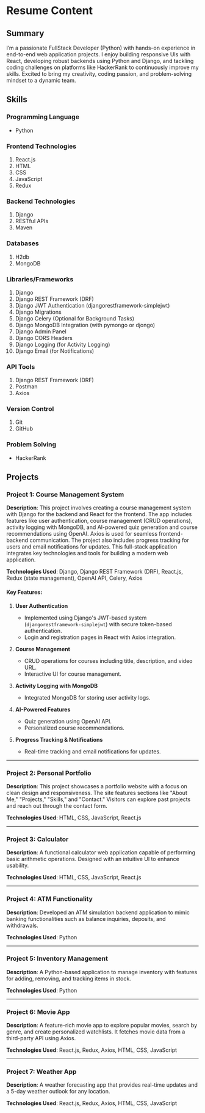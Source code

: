 # Resume Content

## **Summary**

I’m a passionate FullStack Developer (Python) with hands-on experience in end-to-end web application projects. I enjoy building responsive UIs with React, developing robust backends using Python and Django, and tackling coding challenges on platforms like HackerRank to continuously improve my skills. Excited to bring my creativity, coding passion, and problem-solving mindset to a dynamic team.

## **Skills**

### **Programming Language**

- Python

### **Frontend Technologies**

1. React.js
2. HTML
3. CSS
4. JavaScript
5. Redux

### **Backend Technologies**

1. Django
2. RESTful APIs
3. Maven

### **Databases**

1. H2db
2. MongoDB

### **Libraries/Frameworks**

1. Django
2. Django REST Framework (DRF)
3. Django JWT Authentication (djangorestframework-simplejwt)
4. Django Migrations
5. Django Celery (Optional for Background Tasks)
6. Django MongoDB Integration (with pymongo or djongo)
7. Django Admin Panel
8. Django CORS Headers
9. Django Logging (for Activity Logging)
10. Django Email (for Notifications)

### **API Tools**

1. Django REST Framework (DRF)
2. Postman
3. Axios

### **Version Control**

1. Git
2. GitHub

### **Problem Solving**

- HackerRank

## **Projects**

### **Project 1: Course Management System**

**Description**: This project involves creating a course management system with Django for the backend and React for the frontend. The app includes features like user authentication, course management (CRUD operations), activity logging with MongoDB, and AI-powered quiz generation and course recommendations using OpenAI. Axios is used for seamless frontend-backend communication. The project also includes progress tracking for users and email notifications for updates. This full-stack application integrates key technologies and tools for building a modern web application.

**Technologies Used**: Django, Django REST Framework (DRF), React.js, Redux (state management), OpenAI API, Celery, Axios

#### **Key Features:**

1. **User Authentication**
   - Implemented using Django's JWT-based system (`djangorestframework-simplejwt`) with secure token-based authentication.
   - Login and registration pages in React with Axios integration.

2. **Course Management**
   - CRUD operations for courses including title, description, and video URL.
   - Interactive UI for course management.

3. **Activity Logging with MongoDB**
   - Integrated MongoDB for storing user activity logs.

4. **AI-Powered Features**
   - Quiz generation using OpenAI API.
   - Personalized course recommendations.

5. **Progress Tracking & Notifications**
   - Real-time tracking and email notifications for updates.

---

### **Project 2: Personal Portfolio**

**Description**: This project showcases a portfolio website with a focus on clean design and responsiveness. The site features sections like "About Me," "Projects," "Skills," and "Contact." Visitors can explore past projects and reach out through the contact form.

**Technologies Used**: HTML, CSS, JavaScript, React.js

---

### **Project 3: Calculator**

**Description**: A functional calculator web application capable of performing basic arithmetic operations. Designed with an intuitive UI to enhance usability.

**Technologies Used**: HTML, CSS, JavaScript, React.js

---

### **Project 4: ATM Functionality**

**Description**: Developed an ATM simulation backend application to mimic banking functionalities such as balance inquiries, deposits, and withdrawals.

**Technologies Used**: Python

---

### **Project 5: Inventory Management**

**Description**: A Python-based application to manage inventory with features for adding, removing, and tracking items in stock.

**Technologies Used**: Python

---

### **Project 6: Movie App**

**Description**: A feature-rich movie app to explore popular movies, search by genre, and create personalized watchlists. It fetches movie data from a third-party API using Axios.

**Technologies Used**: React.js, Redux, Axios, HTML, CSS, JavaScript

---

### **Project 7: Weather App**

**Description**: A weather forecasting app that provides real-time updates and a 5-day weather outlook for any location.

**Technologies Used**: React.js, Redux, Axios, HTML, CSS, JavaScript

